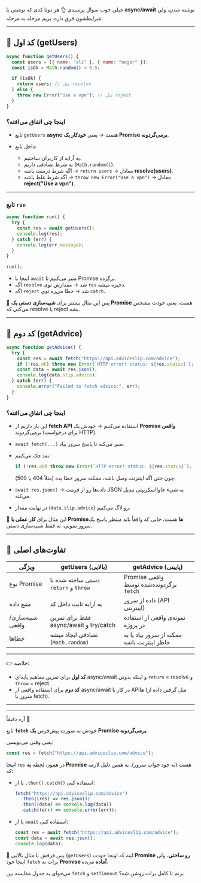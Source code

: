 خیلی خوب سوال پرسیدی 👌
هر دوتا کدی که نوشتی با **async/await** نوشته شدن، ولی شرایطشون فرق داره.
بریم مرحله به مرحله:

---

## 🔹 کد اول (getUsers)

```js
async function getUsers() {
  const users = [{ name: "ali" }, { name: "negar" }];
  const isOk = Math.random() < 0.5;

  if (isOk) {
    return users; // مثل resolve
  } else {
    throw new Error("Use a vpn"); // مثل reject
  }
}
```

### اینجا چی اتفاق می‌افته؟

- تابع `getUsers` **async** هست → یعنی **خودکار یک Promise برمی‌گردونه**.
- داخل تابع:

  - یه آرایه از کاربران ساختیم.
  - یه شرط تصادفی داریم (`Math.random()`).
  - اگه شرط درست باشه → `return users` → معادل **resolve(users)**.
  - اگه شرط غلط باشه → `throw new Error("Use a vpn")` → معادل **reject("Use a vpn")**.

---

### تابع `run`

```js
async function run() {
  try {
    const res = await getUsers();
    console.log(res);
  } catch (err) {
    console.log(err.message);
  }
}

run();
```

- اینجا با `await` صبر می‌کنیم تا Promise برگرده.
- اگه `resolve` شد → مقدارش توی `res` ذخیره میشه.
- اگه `reject` شد → خطا می‌ره توی `catch`.

📌 پس این مثال بیشتر برای **شبیه‌سازی دستی یک Promise** هست، یعنی خودت مشخص می‌کنی که resolve یا reject بشه.

---

## 🔹 کد دوم (getAdvice)

```js
async function getAdvice() {
  try {
    const res = await fetch("https://api.adviceslip.com/advice");
    if (!res.ok) throw new Error(`HTTP error! status: ${res.status}`);
    const data = await res.json();
    console.log(data.slip.advice);
  } catch (err) {
    console.error("Failed to fetch advice:", err);
  }
}
```

### اینجا چی اتفاق می‌افته؟

- این بار داریم از **fetch API** استفاده می‌کنیم → خودش یک **Promise واقعی** برمی‌گردونه (برای درخواست HTTP).
- `await fetch(...)` صبر می‌کنه تا پاسخ سرور بیاد.
- بعد چک می‌کنیم:

  ```js
  if (!res.ok) throw new Error(`HTTP error! status: ${res.status}`);
  ```

  چون حتی اگه اینترنت وصل باشه، ممکنه سرور خطا بده (مثلاً 404 یا 500).

- `await res.json()` → داده‌ها رو از فرمت JSON به شیء جاوااسکریپتی تبدیل می‌کنه.
- در نهایت مقدار (`data.slip.advice`) رو لاگ می‌کنیم.

📌 این مثال برای **کار عملی با Promiseها** هست، جایی که واقعاً باید منتظر پاسخ یک سرور بمونی، نه فقط شبیه‌سازی دستی.

---

## 🔑 تفاوت‌های اصلی

| ویژگی           | getUsers (بالایی)                      | getAdvice (پایینی)                         |
| --------------- | -------------------------------------- | ------------------------------------------ |
| نوع Promise     | دستی ساخته شده با `return` و `throw`   | Promise واقعی برگردونده‌شده توسط `fetch`   |
| منبع داده       | یه آرایه ثابت داخل کد                  | داده از سرور (API اینترنتی)                |
| شبیه‌سازی/واقعی | فقط برای تمرین async/await و try/catch | نمونه‌ی واقعی از استفاده در پروژه          |
| خطاها           | تصادفی ایجاد میشه (`Math.random`)      | ممکنه از سرور بیاد یا به خاطر اینترنت باشه |

---

👉 خلاصه:

- **کد اول** برای تمرین مفاهیم پایه‌ای async/await و اینکه بدونی `return` = resolve و `throw` = reject.
- **کد دوم** برای استفاده واقعی از async/await در کار با APIها (مثل گرفتن داده از سرور با fetch).

---

---

آره دقیقاً 🎯

تابع **`fetch`** خودش به صورت پیش‌فرض **یک Promise برمی‌گردونه**.

یعنی وقتی می‌نویسی:

```js
const res = fetch("https://api.adviceslip.com/advice");
```

اینجا `res` در همون لحظه **یه Promise** هست (نه خود جواب سرور).
به همین دلیل لازمه که:

- یا از `.then().catch()` استفاده کنی:

  ```js
  fetch("https://api.adviceslip.com/advice")
    .then((res) => res.json())
    .then((data) => console.log(data))
    .catch((err) => console.error(err));
  ```

- یا از `await` استفاده کنی:

  ```js
  const res = await fetch("https://api.adviceslip.com/advice");
  const data = await res.json();
  console.log(data);
  ```

📌 پس فرقش با مثال بالایی (`getUsers`) اینه که اونجا خودت **Promise رو ساختی**، ولی اینجا خود `fetch` برات یه **Promise آماده** می‌ده.

می‌خوای یه جدول مقایسه بین `fetch` و `setTimeout` بزنم تا کامل برات روشن شه؟
